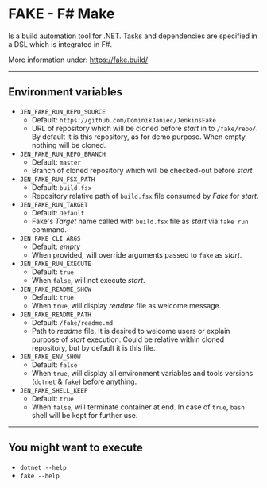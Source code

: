 # FAKE - F# Make

Is a build automation tool for .NET. Tasks and dependencies are specified in a DSL which is integrated in F#.

More information under: https://fake.build/

----

## Environment variables

* `JEN_FAKE_RUN_REPO_SOURCE`
  * Default: `https://github.com/DominikJaniec/JenkinsFake`
  * URL of repository which will be cloned before _start_ in to `/fake/repo/`. By default it is this repository, as for demo purpose. When empty, nothing will be cloned.
* `JEN_FAKE_RUN_REPO_BRANCH`
  * Default: `master`
  * Branch of cloned repository which will be checked-out before _start_.
* `JEN_FAKE_RUN_FSX_PATH`
  * Default: `build.fsx`
  * Repository relative path of `build.fsx` file consumed by _Fake_ for _start_.
* `JEN_FAKE_RUN_TARGET`
  * Default: `Default`
  * Fake's _Target_ name called with `build.fsx` file as _start_ via `fake run` command.
* `JEN_FAKE_CLI_ARGS`
  * Default: _empty_
  * When provided, will override arguments passed to `fake` as _start_.
* `JEN_FAKE_RUN_EXECUTE`
  * Default: `true`
  * When `false`, will not execute _start_.
* `JEN_FAKE_README_SHOW`
  * Default: `true`
  * When `true`, will display _readme_ file as welcome message.
* `JEN_FAKE_README_PATH`
  * Default: `/fake/readme.md`
  * Path to _readme_ file. It is desired to welcome users or explain purpose of _start_ execution. Could be relative within cloned repository, but by default it is this file.
* `JEN_FAKE_ENV_SHOW`
  * Default: `false`
  * When `true`, will display all environment variables and tools versions (`dotnet` & `fake`) before anything.
* `JEN_FAKE_SHELL_KEEP`
  * Default: `true`
  * When `false`, will terminate container at end. In case of `true`, `bash` shell will be kept for further use.

----

## You might want to execute

* `dotnet --help`
* `fake --help`
